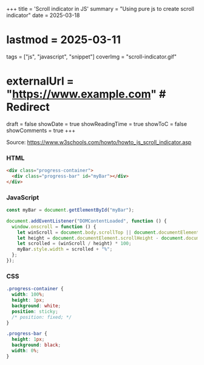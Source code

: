 +++
title = 'Scroll indicator in JS'
summary = "Using pure js to create scroll indicator"
date = 2025-03-18
# lastmod = 2025-03-11
tags = ["js", "javascript", "snippet"]
coverImg = "scroll-indicator.gif"
# externalUrl = "https://www.example.com" # Redirect
draft = false
showDate = true
showReadingTime = true
showToC = false
showComments = true
+++

Source: <https://www.w3schools.com/howto/howto_js_scroll_indicator.asp>

### HTML

```html {linenos=true}
<div class="progress-container">
  <div class="progress-bar" id="myBar"></div>
</div>
```


### JavaScript

```js {linenos=true}
const myBar = document.getElementById("myBar");

document.addEventListener("DOMContentLoaded", function () {
  window.onscroll = function () {
    let winScroll = document.body.scrollTop || document.documentElement.scrollTop;
    let height = document.documentElement.scrollHeight - document.documentElement.clientHeight;
    let scrolled = (winScroll / height) * 100;
    myBar.style.width = scrolled + "%";
  };
});
```


### CSS

```css {linenos=true}
.progress-container {
  width: 100%;
  height: 1px;
  background: white;
  position: sticky;
  /* position: fixed; */
}

.progress-bar {
  height: 1px;
  background: black;
  width: 0%;
}
```